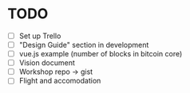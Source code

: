 # TODO

- [ ] Set up Trello
- [ ] "Design Guide" section in development
- [ ] vue.js example (number of blocks in bitcoin core)
- [ ] Vision document
- [ ] Workshop repo -> gist
- [ ] Flight and accomodation
